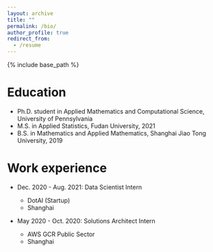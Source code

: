 ```yaml
---
layout: archive
title: ""
permalink: /bio/
author_profile: true
redirect_from:
  - /resume
---
```


{% include base_path %}

Education
======
* Ph.D. student in Applied Mathematics and Computational Science, University of Pennsylvania
* M.S. in Applied Statistics, Fudan University, 2021
* B.S. in Mathematics and Applied Mathematics, Shanghai Jiao Tong University, 2019

Work experience
======
* Dec. 2020 - Aug. 2021: Data Scientist Intern
  * DotAI (Startup)
  * Shanghai

* May 2020 - Oct. 2020: Solutions Architect Intern
  * AWS GCR Public Sector
  * Shanghai
